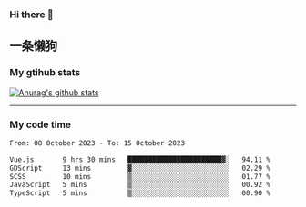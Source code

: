 ### Hi there 👋

## 一条懒狗
<!--
**kiss-me-quickly/kiss-me-quickly** is a ✨ _special_ ✨ repository because its `README.md` (this file) appears on your GitHub profile.

Here are some ideas to get you started:

- 🔭 I’m currently working on ...
- 🌱 I’m currently learning ...
- 👯 I’m looking to collaborate on ...
- 🤔 I’m looking for help with ...
- 💬 Ask me about ...
- 📫 How to reach me: ...
- 😄 Pronouns: ...
- ⚡ Fun fact: ...
-->


### My gtihub stats

[![Anurag's github stats](https://github-readme-stats.vercel.app/api?username=kiss-me-quickly)](https://github.com/anuraghazra/github-readme-stats)

***

### My code time

<!--START_SECTION:waka-->

```txt
From: 08 October 2023 - To: 15 October 2023

Vue.js       9 hrs 30 mins   ███████████████████████▓░   94.11 %
GDScript     13 mins         ▓░░░░░░░░░░░░░░░░░░░░░░░░   02.29 %
SCSS         10 mins         ▒░░░░░░░░░░░░░░░░░░░░░░░░   01.77 %
JavaScript   5 mins          ▒░░░░░░░░░░░░░░░░░░░░░░░░   00.92 %
TypeScript   5 mins          ▒░░░░░░░░░░░░░░░░░░░░░░░░   00.90 %
```

<!--END_SECTION:waka-->
